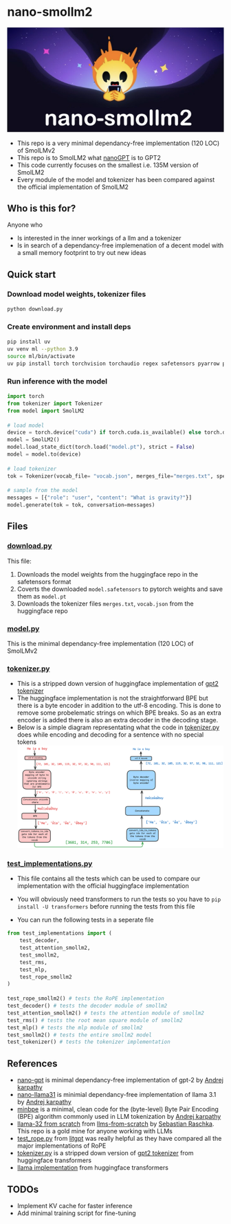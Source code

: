 # nano-smollm2

![smollm2 image](assets/image-1.png)

- This repo is a very minimal dependancy-free implementation (120 LOC) of SmolLMv2
- This repo is to SmolLM2 what [nanoGPT](https://github.com/karpathy/nanoGPT.git) is to GPT2
- This code currently focuses on the smallest i.e. 135M version of SmolLM2
- Every module of the model and tokenizer has been compared against the official implementation of SmolLM2

## Who is this for?

Anyone who

- Is interested in the inner workings of a llm and a tokenizer
- Is in search of a dependancy-free implemenation of a decent model with a small memory footprint to try out new ideas

## Quick start

### Download model weights, tokenizer files

```bash
python download.py
```

### Create environment and install deps

```bash
pip install uv
uv venv ml --python 3.9
source ml/bin/activate
uv pip install torch torchvision torchaudio regex safetensors pyarrow pandas huggingface_hub requests
```

### Run inference with the model

```python
import torch
from tokenizer import Tokenizer
from model import SmolLM2

# load model 
device = torch.device("cuda") if torch.cuda.is_available() else torch.device("cpu") 
model = SmolLM2()
model.load_state_dict(torch.load("model.pt"), strict = False)
model = model.to(device)

# load tokenizer
tok = Tokenizer(vocab_file= "vocab.json", merges_file="merges.txt", special_tokens_file="special_tokens.json")

# sample from the model
messages = [{"role": "user", "content": "What is gravity?"}]
model.generate(tok = tok, conversation=messages)
```

## Files

### [download.py](download.py)

This file:

1. Downloads the model weights from the huggingface repo in the safetensors format
2. Coverts the downloaded `model.safetensors` to pytorch weights and save them as `model.pt`
3. Downloads the tokenizer files `merges.txt`, `vocab.json` from the huggingface repo

### [model.py](model.py)

This is the minimal dependancy-free implementation (120 LOC) of SmolLMv2

### [tokenizer.py](tokenizer.py)

- This is a stripped down version of huggingface implementation of [gpt2 tokenizer](https://github.com/huggingface/transformers/blob/main/src/transformers/models/gpt2/tokenization_gpt2.py)
- The huggingface implementation is not the straightforward BPE but there is a byte encoder in addition to the utf-8 encoding. This is done to remove some probelematic strings on which BPE breaks. So as an extra encoder is added there is also an extra decoder in the decoding stage.
- Below is a simple diagram representating what the code in [tokenizer.py](tokenizer.py) does while encoding and decoding for a sentence with no special tokens
  ![tokneizer](assets/tokenizer.png)

### [test_implementations.py](test_implementations.py)

- This file contains all the tests which can be used to compare our implementation with the official huggingface implementation
- You will obviously need transformers to run the tests so you have to `pip install -U transformers` before running the tests from this file

- You can run the following tests in a seperate file

```python
from test_implementations import (
    test_decoder,
    test_attention_smollm2,
    test_smollm2,
    test_rms,
    test_mlp,
    test_rope_smollm2
)

test_rope_smollm2() # tests the RoPE implementation
test_decoder() # tests the decoder module of smollm2
test_attention_smollm2() # tests the attention module of smollm2
test_rms() # tests the root mean square module of smollm2
test_mlp() # tests the mlp module of smollm2 
test_smollm2() # tests the entire smollm2 model
test_tokenizer() # tests the tokenizer implementation
```

## References

- [nano-gpt]([link](https://github.com/karpathy/nanoGPT)) is minimal dependancy-free implementation of gpt-2 by [Andrej karpathy](https://github.com/karpathy)
- [nano-llama31](https://github.com/karpathy/nano-llama31/tree/master) is minimial dependancy-free implementation of llama 3.1 by [Andrej karpathy](https://github.com/karpathy)
- [minbpe](link) is a minimal, clean code for the (byte-level) Byte Pair Encoding (BPE) algorithm commonly used in LLM tokenization by [Andrej karpathy](https://github.com/karpathy)
- [llama-32 from scratch](https://github.com/rasbt/LLMs-from-scratch/blob/main/ch05/07_gpt_to_llama/standalone-llama32.ipynb) from [llms-from-scratch](https://github.com/rasbt/LLMs-from-scratch) by [Sebastian Raschka](https://github.com/rasbt). This repo is a gold mine for anyone working with LLMs
- [test_rope.py](https://github.com/Lightning-AI/litgpt/blob/main/tests/test_rope.py) from [litgpt](https://github.com/Lightning-AI/litgpt) was really helpful as they have compared all the major implementations of RoPE
- [tokenizer.py](tokenizer.py) is a stripped down version of [gpt2 tokenizer](https://github.com/huggingface/transformers/blob/main/src/transformers/models/gpt2/tokenization_gpt2.py) from huggingface transformers
- [llama implementation](https://github.com/huggingface/transformers/blob/main/src/transformers/models/llama/modeling_llama.py) from huggingface transformers  

## TODOs

- Implement KV cache for faster inference
- Add minimal training script for fine-tuning

